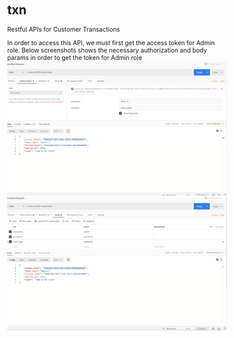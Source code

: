 # txn
Restful APIs for Customer Transactions

In order to access this API, we must first get the access token for Admin role. Below screenshots shows the necessary authorization and body params in order to get the token for Admin role
<img src="./Access%20Token%20Step%201.png">
<img src="./Access%20Token%20Step%202.png">
